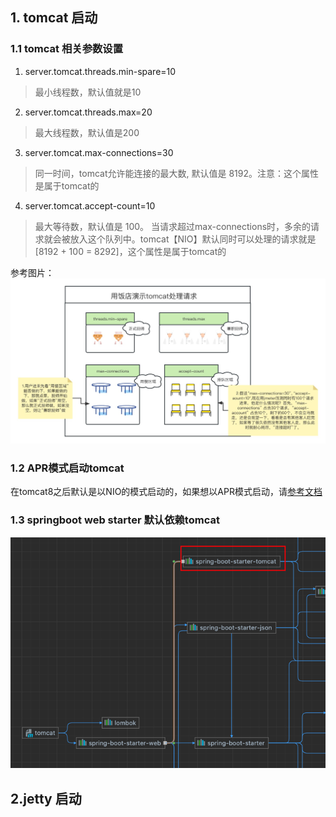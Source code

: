 
## 1. tomcat 启动
### 1.1 tomcat 相关参数设置

1. server.tomcat.threads.min-spare=10
> 最小线程数，默认值就是10
2. server.tomcat.threads.max=20 
> 最大线程数，默认值是200
3. server.tomcat.max-connections=30
> 同一时间，tomcat允许能连接的最大数, 默认值是 8192。注意：这个属性是属于tomcat的
4. server.tomcat.accept-count=10
> 最大等待数，默认值是 100。 当请求超过max-connections时，多余的请求就会被放入这个队列中。tomcat【NIO】默认同时可以处理的请求就是 [8192 + 100 = 8292]，这个属性是属于tomcat的

参考图片：
![tomcat参数](tomcat/src/main/resources/springboot-tomcat-args.jpg)
### 1.2 APR模式启动tomcat
在tomcat8之后默认是以NIO的模式启动的，如果想以APR模式启动，请[参考文档](https://www.cnblogs.com/yueli/p/9668088.html)

### 1.3 springboot web starter 默认依赖tomcat
![tomcat](tomcat/src/main/resources/spring-boot-starter-web-tomcat.png)

## 2.jetty 启动